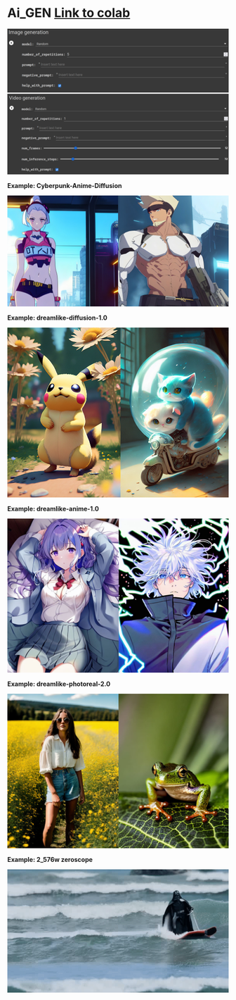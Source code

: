 # Ai_GEN [Link to colab](https://colab.research.google.com/drive/1vDknknuuPlRwiTaqVhoHaUcW7CaGEcbt?usp=sharing)
![IMG](docs/IMG/IMG.png)
![VID](docs/IMG/VID.png)


**Example: Cyberpunk-Anime-Diffusion**

![Cyberpunk-Anime-Diffusion](docs/Cyberpunk-Anime-Diffusion.jpg)


**Example: dreamlike-diffusion-1.0**

![dreamlike-diffusion-1.0](docs/dreamlike-diffusion-1.0.jpg)


**Example: dreamlike-anime-1.0**

![dreamlike-anime-1.0](docs/dreamlike-anime-1.0.jpg)

**Example: dreamlike-photoreal-2.0**

![dreamlike-photoreal-2.0](docs/dreamlike-photoreal-2.0.jpg)

**Example: 2_576w zeroscope**

![2_576w zeroscope](docs/2_576wzeroscope.gif)

